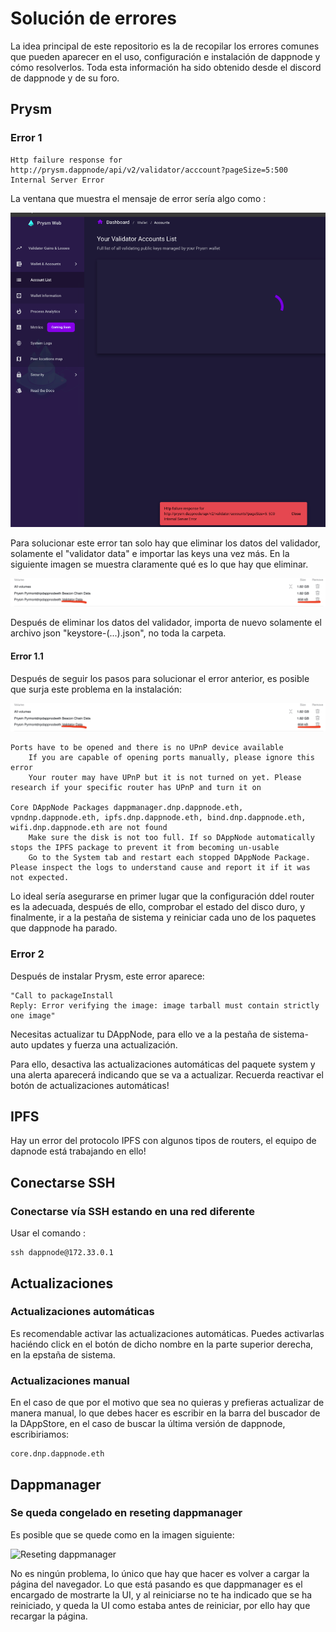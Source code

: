 # Solución de errores

La idea principal de este repositorio es la de recopilar los errores comunes que pueden aparecer en el uso, configuración e instalación de dappnode y cómo resolverlos. Toda esta información ha sido obtenido desde el discord de dappnode y de su foro.

## Prysm 


### Error 1

~~~
Http failure response for
http://prysm.dappnode/api/v2/validator/acccount?pageSize=5:500 
Internal Server Error
~~~

La ventana que muestra el mensaje de error sería algo como :

![Error 1](../img/error_prysm_1.png "Prysm Error 1")

Para solucionar este error tan solo hay que eliminar los datos del validador, solamente el "validator data" e importar las keys una vez más. En la siguiente imagen se muestra claramente qué es lo que hay que eliminar.

![Delete only de validator data](../img/error_prysm_1_2.png "Prysm Error 1")

Después de eliminar los datos del validador, importa de nuevo solamente el archivo json "keystore-(...).json", no toda la carpeta.


#### Error 1.1

Después de seguir los pasos para solucionar el error anterior, es posible que surja este problema en la instalación:

![Error en la instalación del dappmanager](../img/error_prysm_1_2.png "Prysm Error 1.1")

~~~
Ports have to be opened and there is no UPnP device available
    If you are capable of opening ports manually, please ignore this error
    Your router may have UPnP but it is not turned on yet. Please research if your specific router has UPnP and turn it on

Core DAppNode Packages dappmanager.dnp.dappnode.eth, vpndnp.dappnode.eth, ipfs.dnp.dappnode.eth, bind.dnp.dappnode.eth, wifi.dnp.dappnode.eth are not found
    Make sure the disk is not too full. If so DAppNode automatically stops the IPFS package to prevent it from becoming un-usable
    Go to the System tab and restart each stopped DAppNode Package. Please inspect the logs to understand cause and report it if it was not expected.
~~~

Lo ideal sería asegurarse en primer lugar que la configuración ddel router es la adecuada, después de ello, comprobar el estado del disco duro, y finalmente, ir a la pestaña de sistema y reiniciar cada uno de los paquetes que dappnode ha parado.

### Error 2

Después de instalar Prysm, este error aparece:

~~~
"Call to packageInstall
Reply: Error verifying the image: image tarball must contain strictly one image"
~~~

Necesitas actualizar tu DAppNode, para ello ve a la pestaña de sistema-auto updates y fuerza una actualización.

Para ello, desactiva las actualizaciones automáticas del paquete system y una alerta aparecerá indicando que se va a actualizar. Recuerda reactivar el botón de actualizaciones automáticas!

## IPFS

Hay un error del protocolo IPFS con algunos tipos de routers, el equipo de dapnode está trabajando en ello!

## Conectarse SSH 

### Conectarse vía SSH estando en una red diferente

Usar el comando :

~~~
ssh dappnode@172.33.0.1
~~~

## Actualizaciones


### Actualizaciones automáticas

Es recomendable activar las actualizaciones automáticas. Puedes activarlas haciéndo click en el botón de dicho nombre en la parte superior derecha, en la epstaña de sistema.


### Actualizaciones manual

En el caso de que por el motivo que sea no quieras y prefieras actualizar de manera manual, lo que debes hacer es escribir en la barra del buscador de la DAppStore, en el caso de buscar la última versión de dappnode, escribiriamos:

~~~
core.dnp.dappnode.eth
~~~

## Dappmanager

### Se queda congelado en reseting dappmanager

Es posible que se quede como en la imagen siguiente:

![Reseting dappmanager](../dappnode/img/dappmannager_reseting.jpg "Reseting")

No es ningún problema, lo único que hay que hacer es volver a cargar la página del navegador. Lo que está pasando es que dappmanager es el encargado de mostrarte la UI, y al reiniciarse no te ha indicado que se ha reiniciado, y queda la UI como estaba antes de reiniciar, por ello hay que recargar la página.
 
